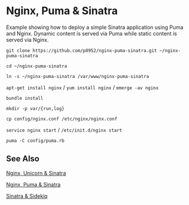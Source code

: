 Nginx, Puma & Sinatra
========================
Example showing how to deploy a simple Sinatra application using Puma and Nginx.
Dynamic content is served via Puma while static content is served via Nginx.

`git clone https://github.com/p8952/nginx-puma-sinatra.git ~/nginx-puma-sinatra`

`cd ~/nginx-puma-sinatra`

`ln -s ~/nginx-puma-sinatra /var/www/nginx-puma-sinatra`

`apt-get install nginx` / `yum install nginx` / `emerge -av nginx`

`bundle install`

`mkdir -p var/{run,log}`

`cp config/nginx.conf /etc/nginx/nginx.conf`

`service nginx start` / `/etc/init.d/nginx start`

`puma -C config/puma.rb`

See Also
--------
[Nginx, Unicorn & Sinatra](https://github.com/p8952/nginx-unicorn-sinatra/tree/master)

[Nginx, Puma & Sinatra](https://github.com/p8952/nginx-puma-sinatra/tree/master)

[Sinatra & Sidekiq](https://github.com/p8952/sinatra-sidekiq/tree/master)
